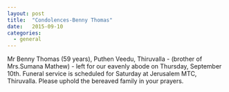 ```yaml
---
layout: post
title:  "Condolences-Benny Thomas"
date:   2015-09-10
categories: 
  - general
---
```


Mr Benny Thomas (59 years), Puthen Veedu, Thiruvalla - (brother of Mrs.Sumana Mathew) - left for our eavenly abode on Thursday, September 10th. Funeral service is scheduled for Saturday at Jerusalem MTC, Thiruvalla. Please uphold the bereaved family in your prayers. 